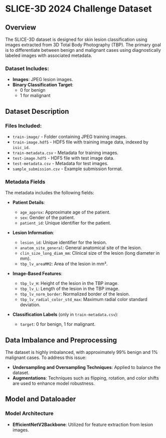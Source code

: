 # SLICE-3D 2024 Challenge Dataset

## Overview
The SLICE-3D dataset is designed for skin lesion classification using images extracted from 3D Total Body Photography (TBP). The primary goal is to differentiate between benign and malignant cases using diagnostically labeled images with associated metadata.

### Dataset Includes:
- **Images**: JPEG lesion images.
- **Binary Classification Target**: 
  - 0 for benign
  - 1 for malignant

## Dataset Description

### Files Included:
- `train-image/` - Folder containing JPEG training images.
- `train-image.hdf5` - HDF5 file with training image data, indexed by `isic_id`.
- `train-metadata.csv` - Metadata for training images.
- `test-image.hdf5` - HDF5 file with test image data.
- `test-metadata.csv` - Metadata for test images.
- `sample_submission.csv` - Example submission format.

### Metadata Fields
The metadata includes the following fields:

- **Patient Details**:
  - `age_approx`: Approximate age of the patient.
  - `sex`: Gender of the patient.
  - `patient_id`: Unique identifier for the patient.

- **Lesion Information**:
  - `lesion_id`: Unique identifier for the lesion.
  - `anatom_site_general`: General anatomical site of the lesion.
  - `clin_size_long_diam_mm`: Clinical size of the lesion (long diameter in mm).
  - `tbp_lv_areaMM2`: Area of the lesion in mm².

- **Image-Based Features**:
  - `tbp_lv_H`: Height of the lesion in the TBP image.
  - `tbp_lv_L`: Length of the lesion in the TBP image.
  - `tbp_lv_norm_border`: Normalized border of the lesion.
  - `tbp_lv_radial_color_std_max`: Maximum radial color standard deviation.

- **Classification Labels** (only in `train-metadata.csv`):
  - `target`: 0 for benign, 1 for malignant.

## Data Imbalance and Preprocessing
The dataset is highly imbalanced, with approximately 99% benign and 1% malignant cases. To address this issue:

- **Undersampling and Oversampling Techniques**: Applied to balance the dataset.
- **Augmentations**: Techniques such as flipping, rotation, and color shifts are used to enhance model robustness.

## Model and Dataloader

### Model Architecture
- **EfficientNetV2Backbone**: Utilized for feature extraction from lesion images.
  
